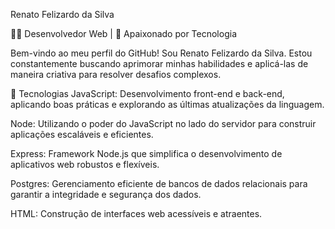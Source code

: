 Renato Felizardo da Silva

👨‍💻 Desenvolvedor Web | 🚀 Apaixonado por Tecnologia

Bem-vindo ao meu perfil do GitHub! Sou Renato Felizardo da Silva. 
Estou constantemente buscando aprimorar minhas habilidades e aplicá-las de maneira criativa para resolver desafios complexos.

🔧 Tecnologias
JavaScript: Desenvolvimento front-end e back-end, aplicando boas práticas e explorando as últimas atualizações da linguagem.

Node: Utilizando o poder do JavaScript no lado do servidor para construir aplicações escaláveis e eficientes.

Express: Framework Node.js que simplifica o desenvolvimento de aplicativos web robustos e flexíveis.

Postgres: Gerenciamento eficiente de bancos de dados relacionais para garantir a integridade e segurança dos dados.

HTML: Construção de interfaces web acessíveis e atraentes.